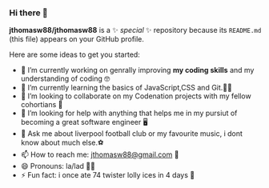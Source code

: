 ### Hi there 👋


**jthomasw88/jthomasw88** is a ✨ _special_ ✨ repository because its `README.md` (this file) appears on your GitHub profile.

Here are some ideas to get you started:

- 🔭 I’m currently working on genrally improving **my coding skills** and my understanding of coding 🤓
- 🌱 I’m currently learning the basics of JavaScript,CSS and Git.👨‍🏫
- 👯 I’m looking to collaborate on my Codenation projects with my fellow cohortians 📜
- 🤔 I’m looking for help with anything that helps me in my pursiut of becoming a great software engineer 🖥️ 
- 💬 Ask me about liverpool football club or my favourite music, i dont know about much else.⚽
- 📫 How to reach me: jthomasw88@gmail.com 📧
- 😄 Pronouns: la/lad 👨‍🎤
- ⚡ Fun fact: i once ate 74 twister lolly ices in 4 days 🍭

